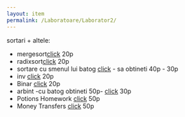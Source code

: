 ```yaml
---
layout: item
permalink: /Laboratoare/Laborator2/
---
```


sortari + altele:

- mergesort[click](http://www.infoarena.ro/problema/algsort) 20p
- radixsort[click](http://www.infoarena.ro/problema/algsort) 20p
- sortare cu smenul lui batog [click](http://www.infoarena.ro/problema/algsort) - sa obtineti 40p - 30p
- inv [click](http://www.infoarena.ro/problema/inv) 20p
- Binar [click](http://www.infoarena.ro/problema/binar) 20p
- arbint -cu batog obtineti 50p- [click](http://www.infoarena.ro/problema/arbint) 30p
- Potions Homework [click](http://codeforces.com/problemset/problem/717/C) 50p
- Money Transfers [click](http://codeforces.com/problemset/problem/675/C) 50p
